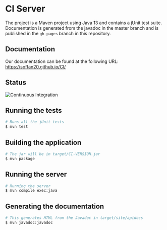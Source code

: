 # CI Server

The project is a Maven project using Java 13 and contains a jUnit test suite.
Documentation is generated from the javadoc in the master branch and is
published in the `gh-pages` branch in this repository.

## Documentation
Our documentation can be found at the following URL:
https://soffan20.github.io/CI/

## Status
![Continuous Integration](https://github.com/soffan20/CI/workflows/Continuous%20Integration/badge.svg)

## Running the tests

```bash
# Runs all the jUnit tests
$ mvn test
```

## Building the application

```bash
# The jar will be in target/CI-VERSION.jar
$ mvn package
```

## Running the server
```bash
# Running the server
$ mvn compile exec:java
```
## Generating the documentation

```bash
# This generates HTML from the Javadoc in target/site/apidocs
$ mvn javadoc:javadoc
```